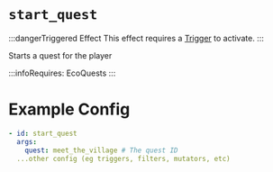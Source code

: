 # `start_quest`
:::dangerTriggered Effect
This effect requires a [Trigger](https://plugins.auxilor.io/effects/all-triggers) to activate.
:::

Starts a quest for the player

:::infoRequires:
EcoQuests
:::

# Example Config

```yaml
- id: start_quest
  args:
    quest: meet_the_village # The quest ID
  ...other config (eg triggers, filters, mutators, etc)
```
